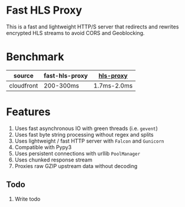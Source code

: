 # Fast HLS Proxy

This is a fast and lightweight HTTP/S server that redirects and rewrites encrypted HLS streams to avoid CORS and Geoblocking.

# Benchmark

| source | fast-hls-proxy | [hls-proxy](https://github.com/warren-bank/HLS-Proxy/tree/master/hls-proxy) |
| - | - | - |
| cloudfront | 200-300ms | 1.7ms-2.0ms |

# Features
1. Uses fast asynchronous IO with green threads (i.e. `gevent`)
2. Uses fast byte string processing without regex and splits
3. Uses lightweight / fast HTTP server with `Falcon` and `Gunicorn`
4. Compatible with Pypy3
5. Uses persistent connections with urllib `PoolManager`
6. Uses chunked response stream
7. Proxies raw GZIP upstream data without decoding

## Todo
1. Write todo
